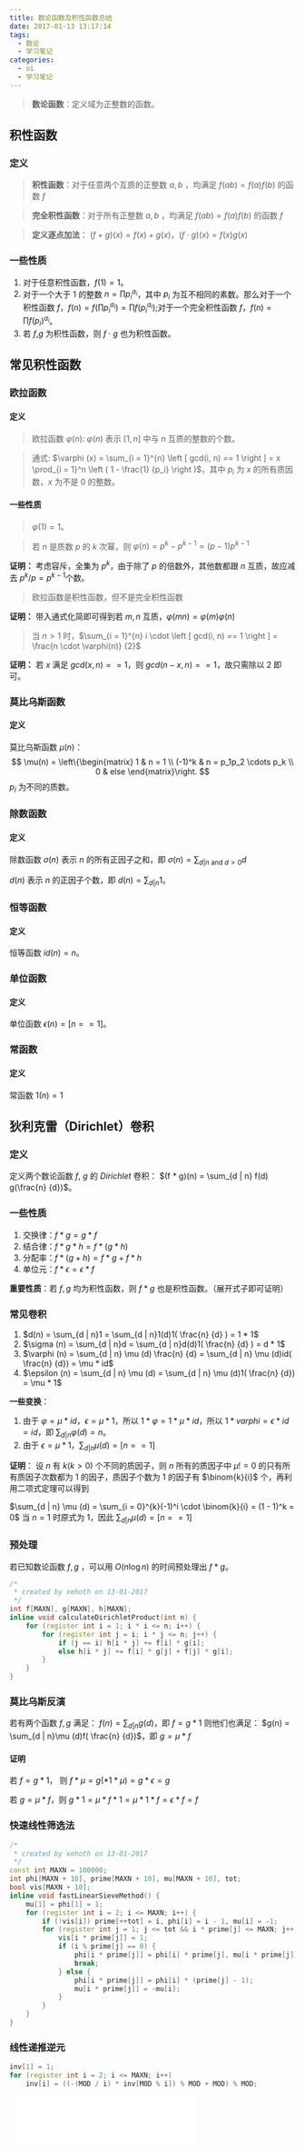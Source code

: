 ```yaml
---
title: 数论函数及积性函数总结
date: 2017-01-13 13:17:14
tags:
  - 数论
  - 学习笔记
categories:
  - oi
  - 学习笔记
---
```

> **数论函数**：定义域为正整数的函数。

## 积性函数
### 定义
> **积性函数**：对于任意两个互质的正整数 $a,b$ ，均满足 $f(ab)=f(a)f(b)$ 的函数 $f$

> **完全积性函数**：对于所有正整数 $a,b$ ，均满足 $f (ab) =  f (a) f (b)$ 的函数 $f$

> **定义逐点加法**： $(f + g)(x) = f(x) + g(x)$，$(f \cdot g)(x) = f(x)g(x)$

<!-- more -->
### 一些性质
1. 对于任意积性函数，$f(1) = 1$。
2. 对于一个大于 $1$ 的整数 $n = \prod p_i^{a_i}$，其中 $p_i$ 为互不相同的素数。那么对于一个积性函数 $f$，$f(n) = f(\prod p_i^{a_i}) = \prod f(p_i^{a_i})$;对于一个完全积性函数 $f$，$f(n) = \prod f(p_i)^{a_i}$。
3. 若 $f$,$g$ 为积性函数，则 $f \cdot g$ 也为积性函数。

## 常见积性函数
### 欧拉函数
#### 定义
> 欧拉函数 $\varphi (n)$: $\varphi (n)$ 表示 $\left [1, n \right ]$ 中与 $n$ 互质的整数的个数。

> 通式: $\varphi (x) = \sum_{i = 1}^{n} \left [ gcd(i, n) == 1 \right ] = x \prod_{i = 1}^n \left ( 1 - \frac{1} {p_i} \right )$，其中 $p_i$ 为 $x$ 的所有质因数，$x$ 为不是 $0$ 的整数。

#### 一些性质
> $\varphi (1) = 1$。

> 若 $n$ 是质数 $p$ 的 $k$ 次幂，则 $\varphi (n) = p^k - p^{k - 1} = (p - 1)p^{k - 1}$

**证明：**
考虑容斥，全集为 $p^k$，由于除了 $p$ 的倍数外，其他数都跟 $n$ 互质，故应减去 $p^k / p = p^{k - 1}$个数。

> 欧拉函数是积性函数，但不是完全积性函数

**证明：**
带入通式化简即可得到若 $m, n$ 互质，$\varphi (mn) = \varphi(m) \varphi(n)$

> 当 $n > 1$ 时，$\sum_{i = 1}^{n} i \cdot \left [ gcd(i, n) == 1 \right ] = \frac{n \cdot \varphi(n)} {2}$

**证明：**
若 $x$ 满足 $gcd(x, n) == 1$，则 $gcd(n - x, n) == 1$，故只需除以 $2$ 即可。

### 莫比乌斯函数
#### 定义
莫比乌斯函数 $\mu (n)$：
$$
\mu(n) =
\left\{\begin{matrix}
1 & n = 1 \\
(-1)^k & n = p_1p_2 \cdots p_k \\
0 & else
\end{matrix}\right.
$$
$p_i$ 为不同的质数。

### 除数函数
#### 定义
除数函数 $\sigma(n)$ 表示 $n$ 的所有正因子之和，即 $\sigma(n) = \sum_{d | n \text{ and } d > 0} d$

$d(n)$ 表示 $n$ 的正因子个数，即 $d(n) = \sum_{d | n}1$。

### 恒等函数
#### 定义
恒等函数 $id(n) = n$。

### 单位函数
#### 定义
单位函数 $\epsilon (n) = \left [ n == 1 \right ]$。

### 常函数
#### 定义
常函数 $1(n) = 1$

## 狄利克雷（Dirichlet）卷积
### 定义
定义两个数论函数 $f$, $g$ 的 $Dirichlet$ 卷积：
$(f * g)(n) = \sum_{d | n} f(d) g(\frac{n} {d})$。
### 一些性质
1. 交换律：$f * g = g * f$
2. 结合律：$f * g * h = f * (g * h)$
3. 分配率：$f * (g + h) = f * g + f * h$
4. 单位元：$f * \epsilon = \epsilon * f$

**重要性质**：若 $f, g$ 均为积性函数，则 $f * g$ 也是积性函数。（展开式子即可证明）

### 常见卷积
1. $d(n) = \sum_{d | n}1 = \sum_{d | n}1(d)1( \frac{n} {d} ) = 1 * 1$
2. $\sigma (n) = \sum_{d | n}d = \sum_{d | n}d(d)1( \frac{n} {d} ) = d * 1$
3. $\varphi (n) = \sum_{d | n} \mu (d) \frac{n} {d} = \sum_{d | n} \mu (d)id( \frac{n} {d}) = \mu * id$
4. $\epsilon (n) = \sum_{d | n} \mu (d) = \sum_{d | n} \mu (d)1( \frac{n} {d}) = \mu * 1$

**一些变换**：
1. 由于 $\varphi = \mu * id$，$\epsilon = \mu * 1$，所以 $1 * \varphi = 1 * \mu * id$，所以 $1 * varphi = \epsilon * id = id$，即 $\sum_{d | n} \varphi (d) = n$。
2. 由于 $\epsilon  = \mu * 1$，$\sum_{d | n} \mu (d) = \left [ n == 1 \right ]$

**证明**：
设 $n$ 有 $k (k > 0)$ 个不同的质因子，则 $n$ 所有的质因子中 $\mu != 0$ 的只有所有质因子次数都为 $1$ 的因子，质因子个数为 $1$ 的因子有 $\binom{k}{i}$ 个，再利用二项式定理可以得到

$\sum_{d | n} \mu (d) = \sum_{i = 0}^{k}(-1)^i \cdot \binom{k}{i} = (1 - 1)^k = 0$
当 $n = 1$ 时原式为 $1$，因此 $\sum_{d | n} \mu (d) = \left [ n == 1 \right ]$

### 预处理
若已知数论函数 $f, g$ ，可以用 $O(n \log n)$ 的时间预处理出 $f * g$。
``` cpp
/*
 * created by xehoth on 13-01-2017
 */
int f[MAXN], g[MAXN], h[MAXN];
inline void calculateDirichletProduct(int n) {
    for (register int i = 1; i * i <= n; i++) {
        for (register int j = i; i * j <= n; j++) {
            if (j == i) h[i * j] += f[i] * g[i];
            else h[i * j] += f[i] * g[j] + f[j] * g[i];
        }
    }
}
```
### 莫比乌斯反演
若有两个函数 $f,g$ 满足：
$f(n) = \sum_{d | n}g(d)$，即 $f = g * 1$
则他们也满足：
$g(n) = \sum_{d | n}\mu (d)f( \frac{n} {d})$，即 $g = \mu * f$

#### 证明
若 $f = g * 1$， 则 $f * \mu = g (*1 * \mu) = g * \epsilon = g$

若 $g = \mu * f$，则 $g * 1 = \mu * f * 1 = \mu * 1 * f = \epsilon * f = f$

### 快速线性筛选法
``` cpp
/*
 * created by xehoth on 13-01-2017
 */
const int MAXN = 100000;
int phi[MAXN + 10], prime[MAXN + 10], mu[MAXN + 10], tot;
bool vis[MAXN + 10];
inline void fastLinearSieveMethod() {
    mu[1] = phi[1] = 1;
    for (register int i = 2; i <= MAXN; i++) {
        if (!vis[i]) prime[++tot] = i, phi[i] = i - 1, mu[i] = -1;
        for (register int j = 1; j <= tot && i * prime[j] <= MAXN; j++) {
            vis[i * prime[j]] = 1;
            if (i % prime[j] == 0) {
                phi[i * prime[j]] = phi[i] * prime[j], mu[i * prime[j]] = 0;
                break;
            } else {
                phi[i * prime[j]] = phi[i] * (prime[j] - 1);
                mu[i * prime[j]] = -mu[i];
            }
        }
    }
}
```
### 线性递推逆元
``` cpp
inv[1] = 1;
for (register int i = 2; i <= MAXN; i++)
    inv[i] = ((-(MOD / i) * inv[MOD % i]) % MOD + MOD) % MOD;
```

<iframe frameborder="no" border="0" marginwidth="0" marginheight="0" width=330 height=86 src="//music.163.com/outchain/player?type=2&id=730852&auto=1&height=66"></iframe>
